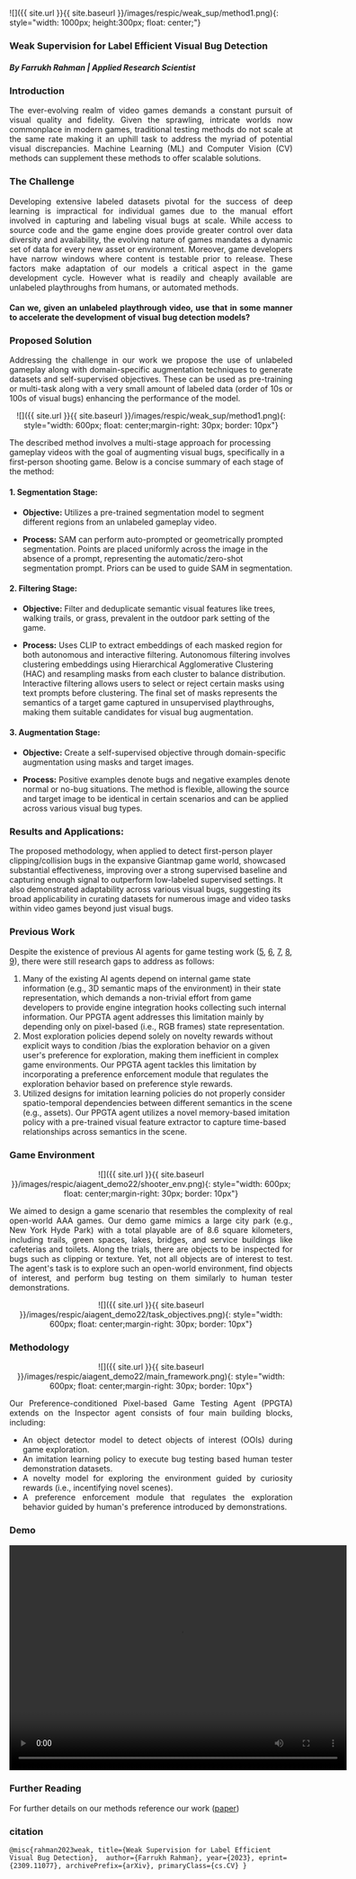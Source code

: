 ![]({{ site.url }}{{ site.baseurl }}/images/respic/weak_sup/method1.png){: style="width: 1000px; height:300px; float: center;"}

### Weak Supervision for Label Efficient Visual Bug Detection
##### By Farrukh Rahman | Applied Research Scientist


### Introduction

<div style="text-align: justify">
The ever-evolving realm of video games demands a constant pursuit of visual quality and fidelity. Given the sprawling, intricate worlds now commonplace in modern games, traditional testing methods do not scale at the same rate making it an uphill task to address the myriad of potential visual discrepancies.  Machine Learning (ML) and Computer Vision (CV) methods can supplement these methods to offer scalable solutions.
</div>

### The Challenge

<div style="text-align: justify">
Developing extensive labeled datasets pivotal for the success of deep learning is impractical for individual games due to the manual effort involved in capturing and labeling visual bugs at scale. While access to source code and the game engine does provide greater control over data diversity and availability, the evolving nature of games mandates a dynamic set of data for every new asset or environment. Moreover, game developers have narrow windows where content is testable prior to release. These factors make adaptation of our models a critical aspect in the game development cycle. However what is readily and cheaply available are unlabeled playthroughs from humans, or automated methods.

#### Can we, given an unlabeled playthrough video, use that in some manner to accelerate the development of visual bug detection models?
</div>


### Proposed Solution

<div style="text-align: justify">

Addressing the challenge in our work we propose the use of unlabeled gameplay along with domain-specific augmentation techniques to generate datasets and self-supervised objectives. These can be used as pre-training or multi-task along with a very small amount of labeled data (order of 10s or 100s of visual bugs) enhancing the performance of the model.
</div>

<p align="center">
 ![]({{ site.url }}{{ site.baseurl }}/images/respic/weak_sup/method1.png){: style="width: 600px; float: center;margin-right: 30px; border: 10px"}
</p>

The described method involves a multi-stage approach for processing gameplay videos with the goal of augmenting visual bugs, specifically in a first-person shooting game. Below is a concise summary of each stage of the method:

#### **1. Segmentation Stage:**
- **Objective:** 
   Utilizes a pre-trained segmentation model to segment different regions from an unlabeled gameplay video.
   
- **Process:**
   SAM can perform auto-prompted or geometrically prompted segmentation. Points are placed uniformly across the image in the absence of a prompt, representing the automatic/zero-shot segmentation prompt. Priors can be used to guide SAM in segmentation.

#### **2. Filtering Stage:**
- **Objective:**
   Filter and deduplicate semantic visual features like trees, walking trails, or grass, prevalent in the outdoor park setting of the game.

- **Process:**
   Uses CLIP to extract embeddings of each masked region for both autonomous and interactive filtering. Autonomous filtering involves clustering embeddings using Hierarchical Agglomerative Clustering (HAC) and resampling masks from each cluster to balance distribution. Interactive filtering allows users to select or reject certain masks using text prompts before clustering. The final set of masks represents the semantics of a target game captured in unsupervised playthroughs, making them suitable candidates for visual bug augmentation.

#### **3. Augmentation Stage:**
- **Objective:**
   Create a self-supervised objective through domain-specific augmentation using masks and target images.

- **Process:**
   Positive examples denote bugs and negative examples denote normal or no-bug situations. The method is flexible, allowing the source and target image to be identical in certain scenarios and can be applied across various visual bug types.


### Results and Applications:

The proposed methodology, when applied to detect first-person player clipping/collision bugs in the expansive Giantmap game world, showcased substantial effectiveness, improving over a strong supervised baseline and capturing enough signal to outperform low-labeled supervised settings. It also demonstrated adaptability across various visual bugs, suggesting its broad applicability in curating datasets for numerous image and video tasks within video games beyond just visual bugs.

### Previous Work

Despite the existence of previous AI agents for game testing work ([5](https://ieeexplore.ieee.org/document/8848091), [6](https://ieeexplore.ieee.org/document/8952543), [7](https://ieeexplore.ieee.org/document/9231552), [8](https://arxiv.org/abs/2103.13798), [9](https://arxiv.org/abs/2201.06865)), there were still research gaps to address as follows:

<ol>
<li>
Many of the existing AI agents depend on internal game state information (e.g., 3D semantic maps of the environment) in their state representation, which demands a non-trivial effort from game developers to provide engine integration hooks collecting such internal information. Our PPGTA agent addresses this limitation mainly by depending only on pixel-based (i.e., RGB frames) state representation.
</li>
<li>
Most exploration policies depend solely on novelty rewards without explicit ways to condition /bias the exploration behavior on a given user's preference for exploration, making them inefficient in complex game environments. Our PPGTA agent tackles this limitation by incorporating a preference enforcement module that regulates the exploration behavior based on preference style rewards. 
</li>
<li>
Utilized designs for imitation learning policies do not properly consider spatio-temporal dependencies between different semantics in the scene (e.g., assets). Our PPGTA agent utilizes a novel memory-based imitation policy with a pre-trained visual feature extractor to capture time-based relationships across semantics in the scene.
</li>
</ol>

### Game Environment

<p align="center">
 ![]({{ site.url }}{{ site.baseurl }}/images/respic/aiagent_demo22/shooter_env.png){: style="width: 600px; float: center;margin-right: 30px; border: 10px"}
</p>

<div style="text-align: justify">
We aimed to design a game scenario that resembles the complexity of real open-world AAA games. Our demo game mimics a large city park (e.g., New York Hyde Park) with a total playable are of 8.6 square kilometers, including trails, green spaces, lakes, bridges, and service buildings like cafeterias and toilets. Along the trials, there are objects to be inspected for bugs such as clipping or texture. Yet, not all objects are of interest to test. The agent's task is to explore such an open-world environment, find objects of interest, and perform bug testing on them similarly to human tester demonstrations.
</div>

<p align="center">
 ![]({{ site.url }}{{ site.baseurl }}/images/respic/aiagent_demo22/task_objectives.png){: style="width: 600px; float: center;margin-right: 30px; border: 10px"}
</p>

### Methodology

<div style="text-align: justify">

<p align="center">
 ![]({{ site.url }}{{ site.baseurl }}/images/respic/aiagent_demo22/main_framework.png){: style="width: 600px; float: center;margin-right: 30px; border: 10px"}
</p>

Our Preference-conditioned Pixel-based Game Testing Agent (PPGTA) extends on the Inspector agent consists of four main building blocks, including:

<ul>
<li> An object detector model to detect objects of interest (OOIs) during game exploration.</li>
<li> An imitation learning policy to execute bug testing based human tester demonstration datasets.</li>
<li> A novelty model for exploring the environment guided by curiosity rewards (i.e., incentifying novel scenes).</li>
<li> A preference enforcement module that regulates the exploration behavior guided by human's preference introduced by demonstrations.</li>
</ul>

</div>

<div style="text-align: justify">

</div>

### Demo

<p align="center">
<video width="600" height="400" controls>
  <source src="{{ site.url }}{{ site.baseurl }}/images/respic/aiagent_demo22/tiny_agents_demo.mp4" type="video/mp4">
</video>
</p>

### Further Reading
For further details on our methods reference our work ([paper](https://arxiv.org/abs/2309.11077))


### citation


`@misc{rahman2023weak,
      title={Weak Supervision for Label Efficient Visual Bug Detection}, 
      author={Farrukh Rahman},
      year={2023},
      eprint={2309.11077},
      archivePrefix={arXiv},
      primaryClass={cs.CV}
}` 